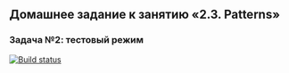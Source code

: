 ## Домашнее задание к занятию «2.3. Patterns»
### Задача №2: тестовый режим


[![Build status](https://ci.appveyor.com/api/projects/status/6ifgib6dvd24d8hj?svg=true)](https://ci.appveyor.com/project/k0xzy/patterns2)
